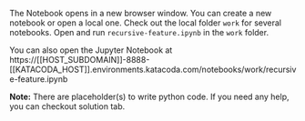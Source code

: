 The Notebook opens in a new browser window. You can create a new notebook or open a local one. Check out the local folder `work` for several notebooks. Open and run `recursive-feature.ipynb` in the `work` folder.

You can also open the Jupyter Notebook at https://[[HOST_SUBDOMAIN]]-8888-[[KATACODA_HOST]].environments.katacoda.com/notebooks/work/recursive-feature.ipynb

**Note:**
There are placeholder(s) to write python code. If you need any help, you can checkout solution tab.